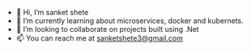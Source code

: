 - 👋 Hi, I’m sanket shete
- 🌱 I’m currently learning about microservices, docker and kubernets.
- 💞️ I’m looking to collaborate on projects built using .Net
- 📫 You can reach me at sanketshete3@gmail.com
